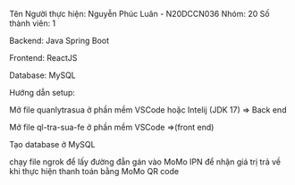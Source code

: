 Tên Người thực hiện: Nguyễn Phúc Luân - N20DCCN036
Nhóm: 20
Số thành viên: 1

Backend: Java Spring Boot

Frontend: ReactJS

Database: MySQL

Hướng dẫn setup:

Mở file quanlytrasua ở phần mềm VSCode hoặc Intelij (JDK 17) => Back end

Mở file ql-tra-sua-fe ở phần mềm VSCode =>(front end)

Tạo database ở MySQL

chạy file ngrok để lấy đường đẫn gán vào MoMo IPN để nhận giá trị trả về khi thực hiện thanh toán bằng MoMo QR code
